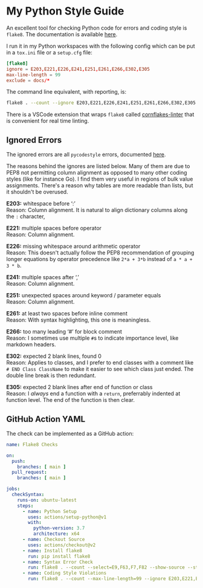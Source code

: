 # My Python Style Guide

An excellent tool for checking Python code for errors and coding style is `flake8`.
The documentation is available [here](https://flake8.pycqa.org/en/latest/).

I run it in my Python workspaces with the following config which can be put in a `tox.ini` file or a `setup.cfg` file:
```conf
[flake8]
ignore = E203,E221,E226,E241,E251,E261,E266,E302,E305
max-line-length = 99
exclude = docs/*
```

The command line equivalent, with reporting, is:
```bash
flake8 . --count --ignore E203,E221,E226,E241,E251,E261,E266,E302,E305 --max-line-length=99 --show-source --statistics
```

There is a VSCode extension that wraps `flake8` called
[cornflakes-linter](https://marketplace.visualstudio.com/items?itemName=kevinglasson.cornflakes-linter)
that is convenient for real time linting.


## Ignored Errors

The ignored errors are all `pycodestyle` errors, documented [here](https://pycodestyle.pycqa.org/en/latest/intro.html#error-codes).

The reasons behind the ignores are listed below. Many of them are due to PEP8 not permitting column alignment as opposed to many
other coding styles (like for instance Go). I find them very useful in regions of bulk value assignments. There's a reason why
tables are more readable than lists, but it shouldn't be overused.

**E203:** whitespace before ‘:’  
Reason: Column alignment. It is natural to align dictionary columns along the `:` character,

**E221:** multiple spaces before operator  
Reason: Column alignment.

**E226:** missing whitespace around arithmetic operator  
Reason: This doesn't actually follow the PEP8 recommendation of grouping longer equations by operator precedence like `2*a + 3*b`
instead of `a * a + 3 * b`.

**E241:** multiple spaces after ‘,’  
Reason: Column alignment.

**E251:** unexpected spaces around keyword / parameter equals  
Reason: Column alignment.

**E261:** at least two spaces before inline comment  
Reason: With syntax highlighting, this one is meaningless.

**E266:** too many leading ‘#’ for block comment  
Reason: I sometimes use multiple `#`s to indicate importance level, like markdown headers.

**E302:** expected 2 blank lines, found 0  
Reason: Applies to classes, and I prefer to end classes with a comment like `# END Class ClassName` to make it easier to see which
class just ended. The double line break is then redundant.

**E305:** expected 2 blank lines after end of function or class  
Reason: I _always_ end a function with a `return`, preferrably indented at function level. The end of the function is then clear.

## GitHub Action YAML

The check can be implemented as a GitHub action:

```yaml
name: Flake8 Checks

on:
  push:
    branches: [ main ]
  pull_request:
    branches: [ main ]

jobs:
  checkSyntax:
    runs-on: ubuntu-latest
    steps:
      - name: Python Setup
        uses: actions/setup-python@v1
        with:
          python-version: 3.7
          architecture: x64
      - name: Checkout Source
        uses: actions/checkout@v2
      - name: Install flake8
        run: pip install flake8
      - name: Syntax Error Check
        run: flake8 . --count --select=E9,F63,F7,F82 --show-source --statistics
      - name: Coding Style Violations
        run: flake8 . --count --max-line-length=99 --ignore E203,E221,E226,E241,E251,E261,E266,E302,E305 --show-source --statistics
```
